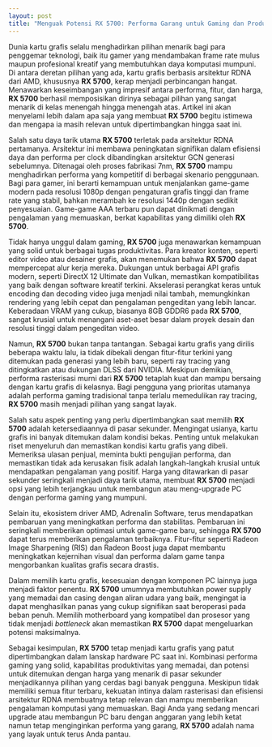 ```yaml
---
layout: post
title: "Menguak Potensi RX 5700: Performa Garang untuk Gaming dan Produktivitas"
---
```


Dunia kartu grafis selalu menghadirkan pilihan menarik bagi para penggemar teknologi, baik itu gamer yang mendambakan frame rate mulus maupun profesional kreatif yang membutuhkan daya komputasi mumpuni. Di antara deretan pilihan yang ada, kartu grafis berbasis arsitektur RDNA dari AMD, khususnya **RX 5700**, kerap menjadi perbincangan hangat. Menawarkan keseimbangan yang impresif antara performa, fitur, dan harga, **RX 5700** berhasil memposisikan dirinya sebagai pilihan yang sangat menarik di kelas menengah hingga menengah atas. Artikel ini akan menyelami lebih dalam apa saja yang membuat **RX 5700** begitu istimewa dan mengapa ia masih relevan untuk dipertimbangkan hingga saat ini.

Salah satu daya tarik utama **RX 5700** terletak pada arsitektur RDNA pertamanya. Arsitektur ini membawa peningkatan signifikan dalam efisiensi daya dan performa per clock dibandingkan arsitektur GCN generasi sebelumnya. Ditenagai oleh proses fabrikasi 7nm, **RX 5700** mampu menghadirkan performa yang kompetitif di berbagai skenario penggunaan. Bagi para gamer, ini berarti kemampuan untuk menjalankan game-game modern pada resolusi 1080p dengan pengaturan grafis tinggi dan frame rate yang stabil, bahkan merambah ke resolusi 1440p dengan sedikit penyesuaian. Game-game AAA terbaru pun dapat dinikmati dengan pengalaman yang memuaskan, berkat kapabilitas yang dimiliki oleh **RX 5700**.

Tidak hanya unggul dalam gaming, **RX 5700** juga menawarkan kemampuan yang solid untuk berbagai tugas produktivitas. Para kreator konten, seperti editor video atau desainer grafis, akan menemukan bahwa **RX 5700** dapat mempercepat alur kerja mereka. Dukungan untuk berbagai API grafis modern, seperti DirectX 12 Ultimate dan Vulkan, memastikan kompatibilitas yang baik dengan software kreatif terkini. Akselerasi perangkat keras untuk encoding dan decoding video juga menjadi nilai tambah, memungkinkan rendering yang lebih cepat dan pengalaman pengeditan yang lebih lancar. Keberadaan VRAM yang cukup, biasanya 8GB GDDR6 pada **RX 5700**, sangat krusial untuk menangani aset-aset besar dalam proyek desain dan resolusi tinggi dalam pengeditan video.

Namun, **RX 5700** bukan tanpa tantangan. Sebagai kartu grafis yang dirilis beberapa waktu lalu, ia tidak dibekali dengan fitur-fitur terkini yang ditemukan pada generasi yang lebih baru, seperti ray tracing yang ditingkatkan atau dukungan DLSS dari NVIDIA. Meskipun demikian, performa rasterisasi murni dari **RX 5700** tetaplah kuat dan mampu bersaing dengan kartu grafis di kelasnya. Bagi pengguna yang prioritas utamanya adalah performa gaming tradisional tanpa terlalu memedulikan ray tracing, **RX 5700** masih menjadi pilihan yang sangat layak.

Salah satu aspek penting yang perlu dipertimbangkan saat memilih **RX 5700** adalah ketersediaannya di pasar sekunder. Mengingat usianya, kartu grafis ini banyak ditemukan dalam kondisi bekas. Penting untuk melakukan riset menyeluruh dan memastikan kondisi kartu grafis yang dibeli. Memeriksa ulasan penjual, meminta bukti pengujian performa, dan memastikan tidak ada kerusakan fisik adalah langkah-langkah krusial untuk mendapatkan pengalaman yang positif. Harga yang ditawarkan di pasar sekunder seringkali menjadi daya tarik utama, membuat **RX 5700** menjadi opsi yang lebih terjangkau untuk membangun atau meng-upgrade PC dengan performa gaming yang mumpuni.

Selain itu, ekosistem driver AMD, Adrenalin Software, terus mendapatkan pembaruan yang meningkatkan performa dan stabilitas. Pembaruan ini seringkali memberikan optimasi untuk game-game baru, sehingga **RX 5700** dapat terus memberikan pengalaman terbaiknya. Fitur-fitur seperti Radeon Image Sharpening (RIS) dan Radeon Boost juga dapat membantu meningkatkan kejernihan visual dan performa dalam game tanpa mengorbankan kualitas grafis secara drastis.

Dalam memilih kartu grafis, kesesuaian dengan komponen PC lainnya juga menjadi faktor penentu. **RX 5700** umumnya membutuhkan power supply yang memadai dan casing dengan aliran udara yang baik, mengingat ia dapat menghasilkan panas yang cukup signifikan saat beroperasi pada beban penuh. Memilih motherboard yang kompatibel dan prosesor yang tidak menjadi *bottleneck* akan memastikan **RX 5700** dapat mengeluarkan potensi maksimalnya.

Sebagai kesimpulan, **RX 5700** tetap menjadi kartu grafis yang patut dipertimbangkan dalam lanskap hardware PC saat ini. Kombinasi performa gaming yang solid, kapabilitas produktivitas yang memadai, dan potensi untuk ditemukan dengan harga yang menarik di pasar sekunder menjadikannya pilihan yang cerdas bagi banyak pengguna. Meskipun tidak memiliki semua fitur terbaru, kekuatan intinya dalam rasterisasi dan efisiensi arsitektur RDNA membuatnya tetap relevan dan mampu memberikan pengalaman komputasi yang memuaskan. Bagi Anda yang sedang mencari upgrade atau membangun PC baru dengan anggaran yang lebih ketat namun tetap menginginkan performa yang garang, **RX 5700** adalah nama yang layak untuk terus Anda pantau.
